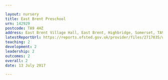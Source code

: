 ```yaml
---

layout: nursery
title: East Brent Preschool
urn: 142929
postcode: TA9 4HZ
address: East Brent Village Hall, East Brent, Highbridge, Somerset, TA9 4HZ
latestReportUrl: https://reports.ofsted.gov.uk/provider/files/2717035/urn/142929.pdf
teaching: 2
development: 2
leadership: 2
outcomes: 2
overall: 2
date: 13 July 2017

---
```

